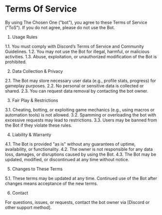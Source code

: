 # Terms Of Service

By using The Chosen One  ("bot"),  you agree to these Terms of Service ("ToS"). If you do not agree, please do not use the Bot.

1. Usage Rules

1.1. You must comply with Discord’s Terms of Service and Community Guidelines.
1.2. You may not use the Bot for illegal, harmful, or malicious activities.
1.3. Abuse, exploitation, or unauthorized modification of the Bot is prohibited.

2. Data Collection & Privacy

2.1. The Bot may store necessary user data (e.g., profile stats, progress) for gameplay purposes.
2.2. No personal or sensitive data is collected or shared.
2.3. You can request data removal by contacting the bot owner.

3. Fair Play & Restrictions

3.1. Cheating, botting, or exploiting game mechanics (e.g., using macros or automation tools) is not allowed.
3.2. Spamming or overloading the bot with excessive requests may lead to restrictions.
3.3. Users may be banned from the Bot if they violate these rules.

4. Liability & Warranty

4.1. The Bot is provided "as is" without any guarantees of uptime, availability, or functionality.
4.2. The owner is not responsible for any data loss, damages, or disruptions caused by using the Bot.
4.3. The Bot may be updated, modified, or discontinued at any time without notice.

5. Changes to These Terms

5.1. These terms may be updated at any time. Continued use of the Bot after changes means acceptance of the new terms.

6. Contact

For questions, issues, or requests, contact the bot owner via [Discord or other support method].
